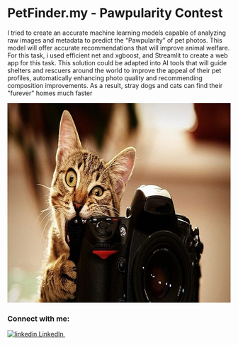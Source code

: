 # PetFinder.my - Pawpularity Contest

I tried to create an accurate machine learning models capable of analyzing raw images and metadata to predict the “Pawpularity” of pet photos. This model will offer accurate recommendations that will improve animal welfare. For this task, i used efficient net and xgboost, and Streamlit to create a web app for this task. This solution could be adapted into AI tools that will guide shelters and rescuers around the world to improve the appeal of their pet profiles, automatically enhancing photo quality and recommending composition improvements. As a result, stray dogs and cats can find their "furever" homes much faster
<p align="center"><img src="Petfinder.jpg" width=676 height=450> </p>

### Connect with me:

<p>
  <a href="https://www.linkedin.com/in/taha-tamir-351272145/" rel="nofollow noreferrer">
    <img src="https://i.stack.imgur.com/gVE0j.png" alt="linkedin"> LinkedIn
  </a> &nbsp;
 </p>

